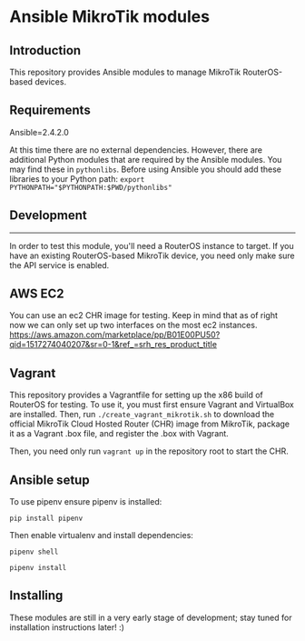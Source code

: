 Ansible MikroTik modules
========================

Introduction
------------

This repository provides Ansible modules to manage MikroTik RouterOS-based
devices.

Requirements
------------

Ansible=2.4.2.0

At this time there are no external dependencies. However, there are additional
Python modules that are required by the Ansible modules. You may find these in
`pythonlibs`. Before using Ansible you should add these libraries to your
Python path:
`export PYTHONPATH="$PYTHONPATH:$PWD/pythonlibs"`

Development
-----------
-----------

In order to test this module, you'll need a RouterOS instance to target. If you
have an existing RouterOS-based MikroTik device, you need only make sure the
API service is enabled.

AWS EC2
-------
You can use an ec2 CHR image for testing. Keep in mind that as of right now we can only set up two interfaces on the most ec2 instances.
https://aws.amazon.com/marketplace/pp/B01E00PU50?qid=1517274040207&sr=0-1&ref_=srh_res_product_title

Vagrant
-------
This repository provides a Vagrantfile for setting up the x86 build
of RouterOS for testing. To use it, you must first ensure Vagrant and
VirtualBox are installed. Then, run `./create_vagrant_mikrotik.sh` to download
the official MikroTik Cloud Hosted Router (CHR) image from MikroTik, package
it as a Vagrant .box file, and register the .box with Vagrant.

Then, you need only run `vagrant up` in the repository root to start the CHR.

Ansible setup
------------

To use pipenv ensure pipenv is installed:

`pip install pipenv`

Then enable virtualenv and install dependencies:

`pipenv shell`

`pipenv install`

Installing
----------

These modules are still in a very early stage of development; stay tuned for
installation instructions later! :)
